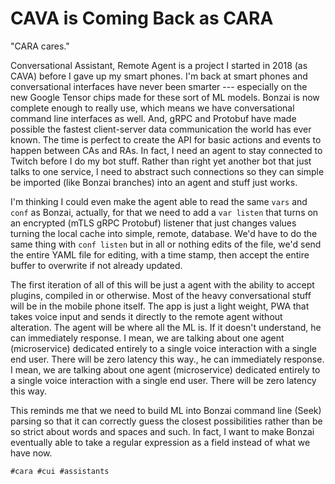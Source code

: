 # CAVA is Coming Back as CARA

"CARA cares."

Conversational Assistant, Remote Agent is a project I started in 2018
(as CAVA) before I gave up my smart phones. I'm back at smart
phones and conversational interfaces have never been smarter ---
especially on the new Google Tensor chips made for these sort of ML
models. Bonzai is now complete enough to really use, which means we have
conversational command line interfaces as well. And, gRPC and Protobuf
have made possible the fastest client-server data communication the
world has ever known. The time is perfect to create the API for basic
actions and events to happen between CAs and RAs. In fact, I need an
agent to stay connected to Twitch before I do my bot stuff. Rather than
right yet another bot that just talks to one service, I need to abstract
such connections so they can simple be imported (like Bonzai branches)
into an agent and stuff just works.

I'm thinking I could even make the agent able to read the same `vars`
and `conf` as Bonzai, actually, for that we need to add a `var listen`
that turns on an encrypted (mTLS gRPC Protobuf) listener that just
changes values turning the local cache into simple, remote, database.
We'd have to do the same thing with `conf listen` but in all or nothing
edits of the file, we'd send the entire YAML file for editing, with a
time stamp, then accept the entire buffer to overwrite if not already
updated.

The first iteration of all of this will be just a agent with the ability
to accept plugins, compiled in or otherwise. Most of the heavy
conversational stuff will be in the mobile phone itself. The app is just
a light weight, PWA that takes voice input and sends it directly to the
remote agent without alteration. The agent will be where all the ML is.
If it doesn't understand, he can immediately response. I mean, we are
talking about one agent (microservice) dedicated entirely to a single
voice interaction with a single end user. There will be zero latency
this way., he can immediately response. I mean, we are talking about one
agent (microservice) dedicated entirely to a single voice interaction
with a single end user. There will be zero latency this way. 

This reminds me that we need to build ML into Bonzai command line (Seek)
parsing so that it can correctly guess the closest possibilities rather
than be so strict about words and spaces and such. In fact, I want to
make Bonzai eventually able to take a regular expression as a field
instead of what we have now.

    #cara #cui #assistants
